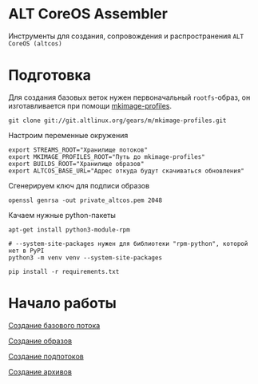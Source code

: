 # ALT CoreOS Assembler

Инструменты для создания, сопровождения и распространения `ALT CoreOS (altcos)`


# Подготовка
Для создания базовых веток нужен первоначальный `rootfs`-образ, он изготавливается при помощи [mkimage-profiles](https://www.altlinux.org/Mkimage-profiles).
```shell
git clone git://git.altlinux.org/gears/m/mkimage-profiles.git
```

Настроим переменные окружения
```shell
export STREAMS_ROOT="Хранилище потоков"
export MKIMAGE_PROFILES_ROOT="Путь до mkimage-profiles"
export BUILDS_ROOT="Хранилище образов"
export ALTCOS_BASE_URL="Адрес откуда будут скачиваться обновления"
```

Сгенерируем ключ для подписи образов

```shell
openssl genrsa -out private_altcos.pem 2048
```

Качаем нужные python-пакеты
```shell
apt-get install python3-module-rpm

# --system-site-packages нужен для библиотеки "rpm-python", которой нет в PyPI
python3 -m venv venv --system-site-packages

pip install -r requirements.txt
```

# Начало работы

[Создание базового потока](docs/create_base_stream.md)

[Создание образов](docs/create_image.md)

[Создание подпотоков](docs/create_substream.md)

[Создание архивов](docs/create_archive.md)